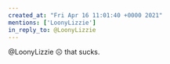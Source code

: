 ```yaml
---
created_at: "Fri Apr 16 11:01:40 +0000 2021"
mentions: ['LoonyLizzie']
in_reply_to: @LoonyLizzie
---
```


@LoonyLizzie ☹ that sucks.